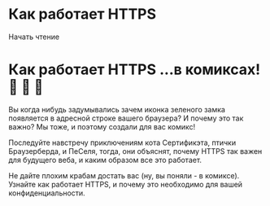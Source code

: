 # Как работает HTTPS 

Начать чтение

# Как работает HTTPS ...в комиксах! 🌈 🎉 🍕

Вы когда нибудь задумывались зачем иконка зеленого замка появляется в адресной строке вашего браузера? И почему это так важно? Мы тоже, и поэтому создали для вас комикс!

Последуйте навстречу приключениям кота Сертификэта, птички Браузерберда, и ПеСеля, тогда, они объяснят, почему HTTPS так важен для будущего веба, и каким образом все это работает.

Не дайте плохим крабам достать вас (ну, вы поняли - в комиксе). Узнайте как работает HTTPS, и почему это необходимо для вашей конфиденциальности.
